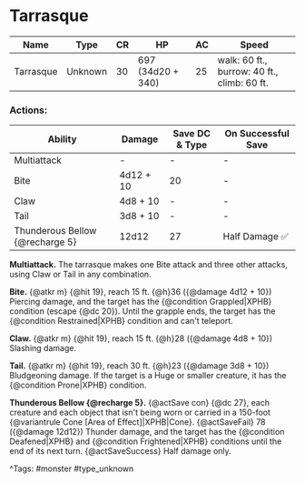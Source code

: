 # Tarrasque

| Name | Type | CR | HP | AC | Speed |
|------|------|----|----|----|-------|
| Tarrasque | Unknown | 30 | 697 (34d20 + 340) | 25 | walk: 60 ft., burrow: 40 ft., climb: 60 ft. |

### Actions:

| Ability | Damage | Save DC & Type | On Successful Save |
|---------|--------|----------------|--------------------|
| Multiattack | - | - | - |
| Bite | 4d12 + 10 | 20 | - |
| Claw | 4d8 + 10 | - | - |
| Tail | 3d8 + 10 | - | - |
| Thunderous Bellow {@recharge 5} | 12d12 | 27 | Half Damage ✅ |


**Multiattack.** The tarrasque makes one Bite attack and three other attacks, using Claw or Tail in any combination.

**Bite.** {@atkr m} {@hit 19}, reach 15 ft. {@h}36 ({@damage 4d12 + 10}) Piercing damage, and the target has the {@condition Grappled|XPHB} condition (escape {@dc 20}). Until the grapple ends, the target has the {@condition Restrained|XPHB} condition and can't teleport.

**Claw.** {@atkr m} {@hit 19}, reach 15 ft. {@h}28 ({@damage 4d8 + 10}) Slashing damage.

**Tail.** {@atkr m} {@hit 19}, reach 30 ft. {@h}23 ({@damage 3d8 + 10}) Bludgeoning damage. If the target is a Huge or smaller creature, it has the {@condition Prone|XPHB} condition.

**Thunderous Bellow {@recharge 5}.** {@actSave con} {@dc 27}, each creature and each object that isn't being worn or carried in a 150-foot {@variantrule Cone [Area of Effect]|XPHB|Cone}. {@actSaveFail} 78 ({@damage 12d12}) Thunder damage, and the target has the {@condition Deafened|XPHB} and {@condition Frightened|XPHB} conditions until the end of its next turn. {@actSaveSuccess} Half damage only.

^Tags: #monster #type_unknown